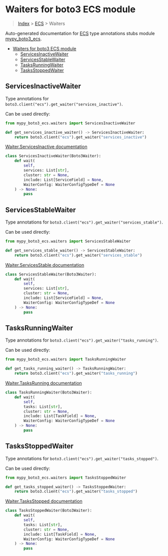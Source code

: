 # Waiters for boto3 ECS module

> [Index](../index.md) > [ECS](./index.md) > Waiters

Auto-generated documentation for [ECS](https://boto3.amazonaws.com/v1/documentation/api/latest/reference/services/ecs.html#ECS)
type annotations stubs module [mypy_boto3_ecs](https://pypi.org/project/mypy-boto3-ecs/).

- [Waiters for boto3 ECS module](#waiters-for-boto3-ecs-module)
  - [ServicesInactiveWaiter](#servicesinactivewaiter)
  - [ServicesStableWaiter](#servicesstablewaiter)
  - [TasksRunningWaiter](#tasksrunningwaiter)
  - [TasksStoppedWaiter](#tasksstoppedwaiter)

## ServicesInactiveWaiter

Type annotations for `boto3.client("ecs").get_waiter("services_inactive")`.

Can be used directly:

```python
from mypy_boto3_ecs.waiters import ServicesInactiveWaiter

def get_services_inactive_waiter() -> ServicesInactiveWaiter:
    return boto3.client("ecs").get_waiter("services_inactive")
```

[Waiter.ServicesInactive documentation](https://boto3.amazonaws.com/v1/documentation/api/latest/reference/services/ecs.html#ECS.Waiter.ServicesInactive)

```python
class ServicesInactiveWaiter(Boto3Waiter):
    def wait(
        self,
        services: List[str],
        cluster: str = None,
        include: List[ServiceField] = None,
        WaiterConfig: WaiterConfigTypeDef = None
    ) -> None:
        pass
```
## ServicesStableWaiter

Type annotations for `boto3.client("ecs").get_waiter("services_stable")`.

Can be used directly:

```python
from mypy_boto3_ecs.waiters import ServicesStableWaiter

def get_services_stable_waiter() -> ServicesStableWaiter:
    return boto3.client("ecs").get_waiter("services_stable")
```

[Waiter.ServicesStable documentation](https://boto3.amazonaws.com/v1/documentation/api/latest/reference/services/ecs.html#ECS.Waiter.ServicesStable)

```python
class ServicesStableWaiter(Boto3Waiter):
    def wait(
        self,
        services: List[str],
        cluster: str = None,
        include: List[ServiceField] = None,
        WaiterConfig: WaiterConfigTypeDef = None
    ) -> None:
        pass
```
## TasksRunningWaiter

Type annotations for `boto3.client("ecs").get_waiter("tasks_running")`.

Can be used directly:

```python
from mypy_boto3_ecs.waiters import TasksRunningWaiter

def get_tasks_running_waiter() -> TasksRunningWaiter:
    return boto3.client("ecs").get_waiter("tasks_running")
```

[Waiter.TasksRunning documentation](https://boto3.amazonaws.com/v1/documentation/api/latest/reference/services/ecs.html#ECS.Waiter.TasksRunning)

```python
class TasksRunningWaiter(Boto3Waiter):
    def wait(
        self,
        tasks: List[str],
        cluster: str = None,
        include: List[TaskField] = None,
        WaiterConfig: WaiterConfigTypeDef = None
    ) -> None:
        pass
```
## TasksStoppedWaiter

Type annotations for `boto3.client("ecs").get_waiter("tasks_stopped")`.

Can be used directly:

```python
from mypy_boto3_ecs.waiters import TasksStoppedWaiter

def get_tasks_stopped_waiter() -> TasksStoppedWaiter:
    return boto3.client("ecs").get_waiter("tasks_stopped")
```

[Waiter.TasksStopped documentation](https://boto3.amazonaws.com/v1/documentation/api/latest/reference/services/ecs.html#ECS.Waiter.TasksStopped)

```python
class TasksStoppedWaiter(Boto3Waiter):
    def wait(
        self,
        tasks: List[str],
        cluster: str = None,
        include: List[TaskField] = None,
        WaiterConfig: WaiterConfigTypeDef = None
    ) -> None:
        pass
```